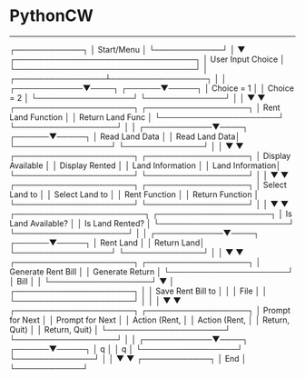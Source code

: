 # PythonCW

---
┌────────────┐
                                      │ Start/Menu │
                                      └────────────┘
                                             │
                                             ▼
                         ┌────────────────────────────────┐
                         │        User Input Choice        │
                         └────────────────────────────────┘
                                             │
                            ┌────────────────┴─────────────────┐
                            │                                      │
               ┌────────────▼────┐                         ┌──────▼─────┐
               │   Choice = 1    │                         │   Choice = 2  │
               └─────────────────┘                         └──────────────┘
                            │                                      │
                            ▼                                      ▼
               ┌─────────────────────┐                 ┌──────────────────┐
               │ Rent Land Function  │                 │ Return Land Func │
               └─────────────────────┘                 └──────────────────┘
                            │                                      │
               ┌────────────▼────┐                         ┌──────▼─────┐
               │  Read Land Data  │                         │ Read Land Data│
               └─────────────────┘                         └──────────────┘
                            │                                      │
                            ▼                                      ▼
             ┌─────────────────────┐                 ┌──────────────────┐
             │ Display Available  │                 │ Display Rented   │
             │  Land Information  │                 │  Land Information│
             └─────────────────────┘                 └──────────────────┘
                            │                                      │
                            ▼                                      ▼
             ┌─────────────────────┐                 ┌──────────────────┐
             │  Select Land to    │                 │  Select Land to  │
             │    Rent Function   │                 │  Return Function │
             └─────────────────────┘                 └──────────────────┘
                            │                                      │
                            ▼                                      ▼
            ┌───────────────────────┐             ┌────────────────────┐
            │ Is Land Available?   │             │ Is Land Rented?    │
            └───────────────────────┘             └────────────────────┘
                            │                                      │
               ┌────────────▼────┐                         ┌──────▼─────┐
               │   Rent Land       │                         │   Return Land│
               └─────────────────┘                         └──────────────┘
                            │                                      │
                            ▼                                      ▼
               ┌─────────────────────┐                 ┌──────────────────┐
               │ Generate Rent Bill │                 │ Generate Return  │
               └─────────────────────┘                 │      Bill       │
                            │                          └──────────────────┘
                            ▼                                      │
               ┌─────────────────────┐                                │
               │ Save Rent Bill to  │                                │
               │      File         │                                │
               └─────────────────────┘                                │
                            │                                      │
                            ▼                                      ▼
               ┌─────────────────────┐                 ┌──────────────────┐
               │ Prompt for Next    │                 │ Prompt for Next  │
               │ Action (Rent,     │                 │   Action (Rent, │
               │ Return, Quit)    │                 │   Return, Quit) │
               └─────────────────────┘                 └──────────────────┘
                            │                                      │
               ┌────────────▼────┐                         ┌──────▼─────┐
               │       q          │                         │      q       │
               └─────────────────┘                         └──────────────┘
                            │                                      │
                            ▼                                      ▼
                                      ┌────────────┐
                                      │   End      │
                                      └────────────┘

